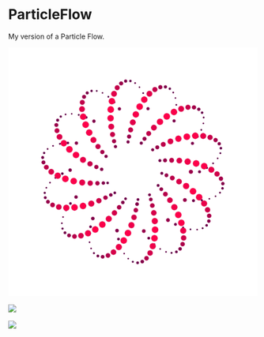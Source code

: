 ﻿# ParticleFlow
 My version of a Particle Flow.

![](./gif/Flow6_.gif)

![](./gif/Flow7.gif)

![](./gif/Flow8.gif)
